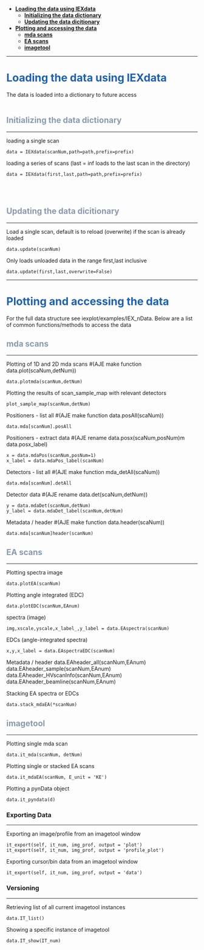 
- [**Loading the data using IEXdata**](#loading-the-data-using-iexdata)
    - [**Initializing the data dictionary**](#initializing-the-data-dictionary)
    - [**Updating the data dicitionary**](#updating-the-data-dicitionary)
- [**Plotting and accessing the data**](#plotting-and-accessing-the-data)
  - [**mda scans**](#mda-scans)
  - [**EA scans**](#ea-scans)
  - [**imagetool**](#imagetool)

---

# **<font color = 2061aa>Loading the data using IEXdata</font>**
The data is loaded into a dictionary to future access
<br>
<br>


## **<font color = 8a99ad>Initializing the data dictionary</font>**
---

loading a single scan

    data = IEXdata(scanNum,path=path,prefix=prefix)
  
loading a series of scans (last = inf loads to the last scan in the directory)

    data = IEXdata(first,last,path=path,prefix=prefix)
<br>
<br>

## **<font color = 8a99ad>Updating the data dicitionary</font>**
---
Load a single scan, default is to reload (overwrite) if the scan is already loaded

    data.update(scanNum)   

Only loads unloaded data in the range first,last inclusive

    data.update(first,last,overwrite=False)    

---

# **<font color = 2061aa>Plotting and accessing the data</font>**

For the full data structure see iexplot/examples/IEX_nData. Below are a list of common functions/methods to access the data


## **<font color = 8a99ad>mda scans</font>**
---

Plotting of 1D and 2D mda scans #(AJE make function data.plot(scaNum,detNum))
    
    data.plotmda(scanNum,detNum)


Plotting the results of scan_sample_map with relevant detectors

    plot_sample_map(scanNum,detNum)

Positioners - list all #(AJE make function data.posAll(scaNum))

    data.mda[scanNum].posAll  

Positioners - extract data #(AJE rename data.posx(scaNum,posNum)m data.posx_label)

    x = data.mdaPos(scanNum,posNum=1) 
    x_label = data.mdaPos_label(scanNum)

Detectors - list all #(AJE make function mda_detAll(scaNum))

    data.mda[scanNum].detAll  

Detector data #(AJE rename data.det(scaNum,detNum))

    y = data.mdaDet(scanNum,detNum) 
    y_label = data.mdaDet_label(scanNum,detNum)

Metadata / header #(AJE make function data.header(scaNum))

    data.mda[scanNum]header(scanNum)

  


    
## **<font color = 8a99ad>EA scans</font>**
---

Plotting spectra image

    data.plotEA(scanNum)

Plotting angle integrated (EDC)

    data.plotEDC(scanNum,EAnum)

spectra (image)

    img,xscale,yscale,x_label_,y_label = data.EAspectra(scanNum)

EDCs (angle-integrated spectra)

    x,y,x_label = data.EAspectraEDC(scanNum)
    
Metadata / header
    data.EAheader_all(scanNum,EAnum)
    data.EAheader_sample(scanNum,EAnum)
    data.EAheader_HVscanInfo(scanNum,EAnum)
    data.EAheader_beamline(scanNum,EAnum)

Stacking EA spectra or EDCs

    data.stack_mdaEA(*scanNum)

## **<font color = 8a99ad>imagetool</font>**
---

Plotting single mda scan

    data.it_mda(scanNum, detNum)

Plotting single or stacked EA scans

    data.it_mdaEA(scanNum, E_unit = 'KE')

Plotting a pynData object

    data.it_pyndata(d)

### **Exporting Data**
---

Exporting an image/profile from an imagetool window

    it_export(self, it_num, img_prof, output = 'plot')
    it_export(self, it_num, img_prof, output = 'profile_plot')

Exporting cursor/bin data from an imagetool window

    it_export(self, it_num, img_prof, output = 'data')

### **Versioning** 
---

Retrieving list of all current imagetool instances

    data.IT_list()

Showing a specific instance of imagetool

    data.IT_show(IT_num)

